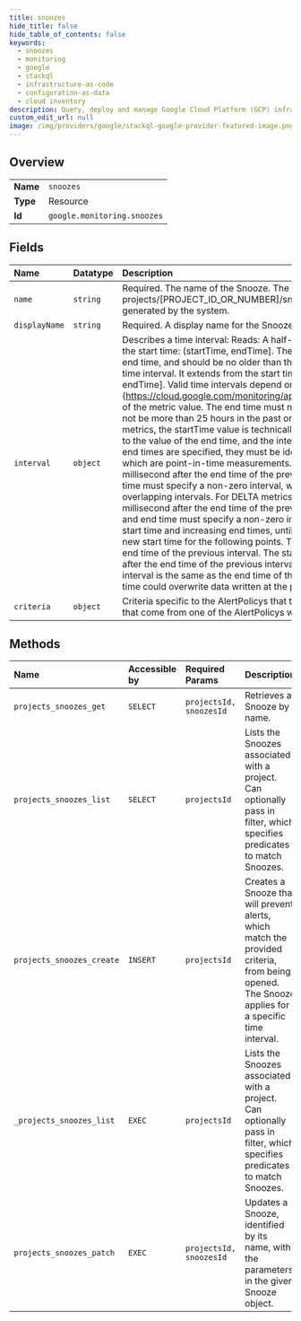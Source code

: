 ```yaml
---
title: snoozes
hide_title: false
hide_table_of_contents: false
keywords:
  - snoozes
  - monitoring
  - google    
  - stackql
  - infrastructure-as-code
  - configuration-as-data
  - cloud inventory
description: Query, deploy and manage Google Cloud Platform (GCP) infrastructure and resources using SQL
custom_edit_url: null
image: /img/providers/google/stackql-google-provider-featured-image.png
---
```

  
    

## Overview
<table><tbody>
<tr><td><b>Name</b></td><td><code>snoozes</code></td></tr>
<tr><td><b>Type</b></td><td>Resource</td></tr>
<tr><td><b>Id</b></td><td><code>google.monitoring.snoozes</code></td></tr>
</tbody></table>

## Fields
| Name | Datatype | Description |
|:-----|:---------|:------------|
| `name` | `string` | Required. The name of the Snooze. The format is: projects/[PROJECT_ID_OR_NUMBER]/snoozes/[SNOOZE_ID] The ID of the Snooze will be generated by the system. |
| `displayName` | `string` | Required. A display name for the Snooze. This can be, at most, 512 unicode characters. |
| `interval` | `object` | Describes a time interval: Reads: A half-open time interval. It includes the end time but excludes the start time: (startTime, endTime]. The start time must be specified, must be earlier than the end time, and should be no older than the data retention period for the metric. Writes: A closed time interval. It extends from the start time to the end time, and includes both: [startTime, endTime]. Valid time intervals depend on the MetricKind (https://cloud.google.com/monitoring/api/ref_v3/rest/v3/projects.metricDescriptors#MetricKind) of the metric value. The end time must not be earlier than the start time, and the end time must not be more than 25 hours in the past or more than five minutes in the future. For GAUGE metrics, the startTime value is technically optional; if no value is specified, the start time defaults to the value of the end time, and the interval represents a single point in time. If both start and end times are specified, they must be identical. Such an interval is valid only for GAUGE metrics, which are point-in-time measurements. The end time of a new interval must be at least a millisecond after the end time of the previous interval. For DELTA metrics, the start time and end time must specify a non-zero interval, with subsequent points specifying contiguous and non-overlapping intervals. For DELTA metrics, the start time of the next interval must be at least a millisecond after the end time of the previous interval. For CUMULATIVE metrics, the start time and end time must specify a non-zero interval, with subsequent points specifying the same start time and increasing end times, until an event resets the cumulative value to zero and sets a new start time for the following points. The new start time must be at least a millisecond after the end time of the previous interval. The start time of a new interval must be at least a millisecond after the end time of the previous interval because intervals are closed. If the start time of a new interval is the same as the end time of the previous interval, then data written at the new start time could overwrite data written at the previous end time. |
| `criteria` | `object` | Criteria specific to the AlertPolicys that this Snooze applies to. The Snooze will suppress alerts that come from one of the AlertPolicys whose names are supplied. |
## Methods
| Name | Accessible by | Required Params | Description |
|:-----|:--------------|:----------------|:------------|
| `projects_snoozes_get` | `SELECT` | `projectsId, snoozesId` | Retrieves a Snooze by name. |
| `projects_snoozes_list` | `SELECT` | `projectsId` | Lists the Snoozes associated with a project. Can optionally pass in filter, which specifies predicates to match Snoozes. |
| `projects_snoozes_create` | `INSERT` | `projectsId` | Creates a Snooze that will prevent alerts, which match the provided criteria, from being opened. The Snooze applies for a specific time interval. |
| `_projects_snoozes_list` | `EXEC` | `projectsId` | Lists the Snoozes associated with a project. Can optionally pass in filter, which specifies predicates to match Snoozes. |
| `projects_snoozes_patch` | `EXEC` | `projectsId, snoozesId` | Updates a Snooze, identified by its name, with the parameters in the given Snooze object. |
